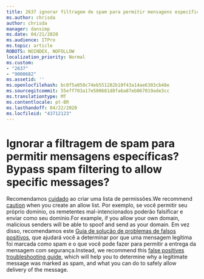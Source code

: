 ```yaml
---
title: 2637 ignorar filtragem de spam para permitir mensagens específicas?
ms.author: chrisda
author: chrisda
manager: dansimp
ms.date: 04/21/2020
ms.audience: ITPro
ms.topic: article
ROBOTS: NOINDEX, NOFOLLOW
localization_priority: Normal
ms.custom:
- "2637"
- "9000682"
ms.assetid: ''
ms.openlocfilehash: bc0f5a050c74eb551282b10f43a14ae6303cb48e
ms.sourcegitcommit: 55eff703a17e500681d8fa6a87eb067019ade3cc
ms.translationtype: MT
ms.contentlocale: pt-BR
ms.lasthandoff: 04/22/2020
ms.locfileid: "43712123"
---
```

# <a name="bypass-spam-filtering-to-allow-specific-messages"></a><span data-ttu-id="e3a4b-102">Ignorar a filtragem de spam para permitir mensagens específicas?</span><span class="sxs-lookup"><span data-stu-id="e3a4b-102">Bypass spam filtering to allow specific messages?</span></span>

<span data-ttu-id="e3a4b-103">Recomendamos [cuidado](https://docs.microsoft.com/exchange/troubleshoot/antispam/cautions-against-bypassing-spam-filters) ao criar uma lista de permissões.</span><span class="sxs-lookup"><span data-stu-id="e3a4b-103">We recommend [caution](https://docs.microsoft.com/exchange/troubleshoot/antispam/cautions-against-bypassing-spam-filters) when you create an allow list.</span></span> <span data-ttu-id="e3a4b-104">Por exemplo, se você permitir seu próprio domínio, os remetentes mal-intencionados poderão falsificar e enviar como seu domínio.</span><span class="sxs-lookup"><span data-stu-id="e3a4b-104">For example, if you allow your own domain, malicious senders will be able to spoof and send as your domain.</span></span>  <span data-ttu-id="e3a4b-105">Em vez disso, recomendamos este [Guia de solução de problemas de falsos positivos](https://docs.microsoft.com/office365/securitycompliance/prevent-email-from-being-marked-as-spam), que ajudará você a determinar por que uma mensagem legítima foi marcada como spam e o que você pode fazer para permitir a entrega da mensagem com segurança.</span><span class="sxs-lookup"><span data-stu-id="e3a4b-105">Instead, we recommend this [false positives troubleshooting guide](https://docs.microsoft.com/office365/securitycompliance/prevent-email-from-being-marked-as-spam), which will help you to determine why a legitimate message was marked as spam, and what you can do to safely allow delivery of the message.</span></span>
